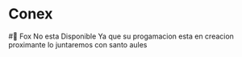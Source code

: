 # Conex

#🤖 Fox No esta Disponible Ya que su progamacion esta en creacion proximante lo juntaremos con santo aules
